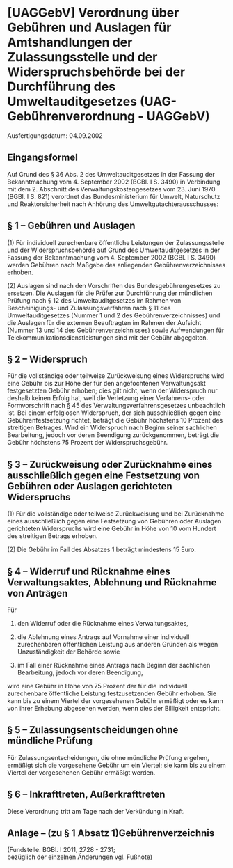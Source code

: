 # [UAGGebV] Verordnung über Gebühren und Auslagen für Amtshandlungen der Zulassungsstelle und der Widerspruchsbehörde bei der Durchführung des Umweltauditgesetzes  (UAG-Gebührenverordnung - UAGGebV)

Ausfertigungsdatum: 04.09.2002

 

## Eingangsformel

Auf Grund des § 36 Abs. 2 des Umweltauditgesetzes in der Fassung der Bekanntmachung vom 4. September 2002 (BGBl. I S. 3490) in Verbindung mit dem 2. Abschnitt des Verwaltungskostengesetzes vom 23. Juni 1970 (BGBl. I S. 821) verordnet das Bundesministerium für Umwelt, Naturschutz und Reaktorsicherheit nach Anhörung des Umweltgutachterausschusses:


## § 1 – Gebühren und Auslagen

(1) Für individuell zurechenbare öffentliche Leistungen der Zulassungsstelle und der Widerspruchsbehörde auf Grund des Umweltauditgesetzes in der Fassung der Bekanntmachung vom 4. September 2002 (BGBl. I S. 3490) werden Gebühren nach Maßgabe des anliegenden Gebührenverzeichnisses erhoben.

(2) Auslagen sind nach den Vorschriften des Bundesgebührengesetzes zu ersetzen. Die Auslagen für die Prüfer zur Durchführung der mündlichen Prüfung nach § 12 des Umweltauditgesetzes im Rahmen von Bescheinigungs- und Zulassungsverfahren nach § 11 des Umweltauditgesetzes (Nummer 1 und 2 des Gebührenverzeichnisses) und die Auslagen für die externen Beauftragten im Rahmen der Aufsicht (Nummer 13 und 14 des Gebührenverzeichnisses) sowie Aufwendungen für Telekommunikationsdienstleistungen sind mit der Gebühr abgegolten.


## § 2 – Widerspruch

Für die vollständige oder teilweise Zurückweisung eines Widerspruchs wird eine Gebühr bis zur Höhe der für den angefochtenen Verwaltungsakt festgesetzten Gebühr erhoben; dies gilt nicht, wenn der Widerspruch nur deshalb keinen Erfolg hat, weil die Verletzung einer Verfahrens- oder Formvorschrift nach § 45 des Verwaltungsverfahrensgesetzes unbeachtlich ist. Bei einem erfolglosen Widerspruch, der sich ausschließlich gegen eine Gebührenfestsetzung richtet, beträgt die Gebühr höchstens 10 Prozent des streitigen Betrages. Wird ein Widerspruch nach Beginn seiner sachlichen Bearbeitung, jedoch vor deren Beendigung zurückgenommen, beträgt die Gebühr höchstens 75 Prozent der Widerspruchsgebühr.


## § 3 – Zurückweisung oder Zurücknahme eines ausschließlich gegen eine Festsetzung von Gebühren oder Auslagen gerichteten Widerspruchs

(1) Für die vollständige oder teilweise Zurückweisung und bei Zurücknahme eines ausschließlich gegen eine Festsetzung von Gebühren oder Auslagen gerichteten Widerspruchs wird eine Gebühr in Höhe von 10 vom Hundert des streitigen Betrags erhoben.

(2) Die Gebühr im Fall des Absatzes 1 beträgt mindestens 15 Euro.


## § 4 – Widerruf und Rücknahme eines Verwaltungsaktes, Ablehnung und Rücknahme von Anträgen

Für

1. den Widerruf oder die Rücknahme eines Verwaltungsaktes,

2. die Ablehnung eines Antrags auf Vornahme einer individuell zurechenbaren öffentlichen Leistung aus anderen Gründen als wegen Unzuständigkeit der Behörde sowie

3. im Fall einer Rücknahme eines Antrags nach Beginn der sachlichen Bearbeitung, jedoch vor deren Beendigung,

wird eine Gebühr in Höhe von 75 Prozent der für die individuell zurechenbare öffentliche Leistung festzusetzenden Gebühr erhoben. Sie kann bis zu einem Viertel der vorgesehenen Gebühr ermäßigt oder es kann von ihrer Erhebung abgesehen werden, wenn dies der Billigkeit entspricht.


## § 5 – Zulassungsentscheidungen ohne mündliche Prüfung

Für Zulassungsentscheidungen, die ohne mündliche Prüfung ergehen, ermäßigt sich die vorgesehene Gebühr um ein Viertel; sie kann bis zu einem Viertel der vorgesehenen Gebühr ermäßigt werden.


## § 6 – Inkrafttreten, Außerkrafttreten

Diese Verordnung tritt am Tage nach der Verkündung in Kraft.


## Anlage – (zu § 1 Absatz 1)Gebührenverzeichnis

(Fundstelle: BGBl. I 2011, 2728 - 2731;  
bezüglich der einzelnen Änderungen vgl. Fußnote)

